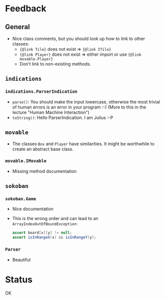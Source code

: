 # Feedback

## General
- Nice class comments, but you should look up how to link to other classes:
  - `{@link Tile}` does not exist => `{@link ITile}`
  - `{@link Player}` does not exist => either import or use `{@link movable.Player}`
  - Don't link to non-existing methods.

## `indications`
### `indications.ParserIndication`
- `parse()`: You should make the input lowercase, otherwise the most trivial of human errors is
  an error in your program :-) (More to this in the lecture "Human Machine Interaction")
- `toString()`: Hello ParserIndication. I am Julius :-P

## `movable`
- The classes `Box` and `Player` have similarities. It might be worthwhile to create an abstract base class.

### `movable.IMovable`
- Missing method documentation

## `sokoban`
### `sokoban.Game`
- Nice documentation

- This is the wrong order and can lead to an `ArrayIndexOutOfBoundException`:
  ```java
  assert board[x][y] != null;
  assert isInRangeX(x) && isInRangeY(y);
  ```

### `Parser`
- Beautiful

# Status
OK
